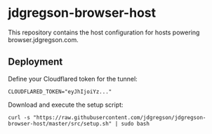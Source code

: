 # jdgregson-browser-host

This repository contains the host configuration for hosts powering browser.jdgregson.com.

## Deployment
Define your Cloudflared token for the tunnel:
```
CLOUDFLARED_TOKEN="eyJhIjoiYz..."
```

Download and execute the setup script:
```
curl -s "https://raw.githubusercontent.com/jdgregson/jdgregson-browser-host/master/src/setup.sh" | sudo bash
```
